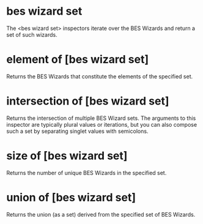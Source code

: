 # bes wizard set

The &lt;bes wizard set&gt; inspectors iterate over the BES Wizards and return a set of such wizards.

# element of [bes wizard set]

Returns the BES Wizards that constitute the elements of the specified set.

# intersection of [bes wizard set]

Returns the intersection of multiple BES Wizard sets. The arguments to this inspector are typically plural values or iterations, but you can also compose such a set by separating singlet values with semicolons.

# size of [bes wizard set]

Returns the number of unique BES Wizards in the specified set.

# union of [bes wizard set]

Returns the union (as a set) derived from the specified set of BES Wizards.
